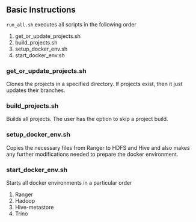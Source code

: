 ## Basic Instructions

`run_all.sh` executes all scripts in the following order

1. get_or_update_projects.sh
2. build_projects.sh
3. setup_docker_env.sh
4. start_docker_env.sh

### get_or_update_projects.sh

Clones the projects in a specified directory. If projects exist, then it just updates their branches.

### build_projects.sh

Builds all projects. The user has the option to skip a project build.

### setup_docker_env.sh

Copies the necessary files from Ranger to HDFS and Hive and also makes any further modifications needed to prepare the docker environment.

### start_docker_env.sh

Starts all docker environments in a particular order

1. Ranger
2. Hadoop
3. Hive-metastore
4. Trino


